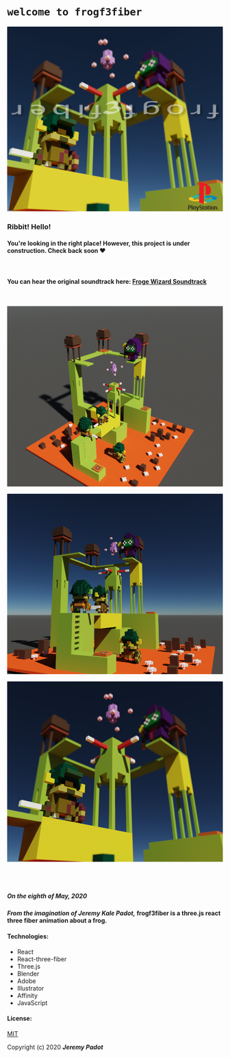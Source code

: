 # `welcome to frogf3fiber`

![detective frog](public/f3fps1.png)

### Ribbit! Hello! 
#### You're looking in the right place! However, this project is under construction. Check back soon ❤️
</br >

#### You can hear the original soundtrack here: [Froge Wizard Soundtrack](https://www.dropbox.com/s/g06mw9lmvlpkfs6/FROGE%20WIZARD.mp3?dl=0)

</br >

![render1 front](public/f3frender3.png)

![render2 side](public/f3f6.png)

![render3 goblin](public/f3f7.png)

</br >
<!-- </br > -->
<!-- </br > -->
<!-- </br > -->

</br >

##### _On the eighth of May, 2020_
#### _From the imagination of_ _Jeremy Kale Padot,_ frogf3fiber is a three.js react three fiber animation about a frog.




#### Technologies:
* React
* React-three-fiber
* Three.js
* Blender
* Adobe
* Illustrator
* Affinity
* JavaScript


#### License:

[MIT](https://choosealicense.com/licenses/mit/)

Copyright (c) 2020 **_Jeremy Padot_**